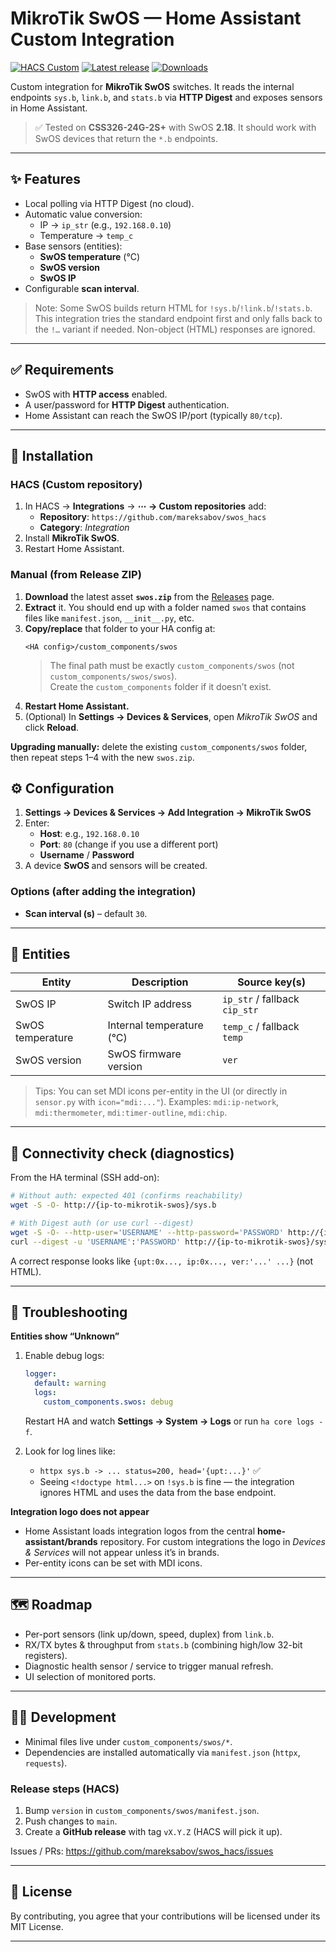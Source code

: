 # MikroTik SwOS — Home Assistant Custom Integration

[![HACS Custom](https://img.shields.io/badge/HACS-Custom-blue.svg?style=for-the-badge)](https://hacs.xyz/)
[![Latest release](https://img.shields.io/github/v/release/mareksabov/swos_hacs?style=for-the-badge&cacheSeconds=300)](https://github.com/mareksabov/swos_hacs/releases)
[![Downloads](https://img.shields.io/github/downloads/mareksabov/swos_hacs/total?style=for-the-badge&cacheSeconds=300)](https://github.com/mareksabov/swos_hacs/releases)
<!-- [![License](https://img.shields.io/github/license/mareksabov/swos_hacs?style=for-the-badge)](LICENSE) -->

Custom integration for **MikroTik SwOS** switches. It reads the internal endpoints `sys.b`, `link.b`, and `stats.b` via **HTTP Digest** and exposes sensors in Home Assistant.

> ✅ Tested on **CSS326-24G-2S+** with SwOS **2.18**. It should work with SwOS devices that return the `*.b` endpoints.

---

## ✨ Features

- Local polling via HTTP Digest (no cloud).
- Automatic value conversion:
  - IP → `ip_str` (e.g., `192.168.0.10`)
  <!-- - Uptime → `uptime_seconds` -->
  - Temperature → `temp_c`
- Base sensors (entities):
  - **SwOS temperature** (°C)
  <!-- - **SwOS uptime (s)** -->
  - **SwOS version**
  - **SwOS IP**
- Configurable **scan interval**.

> Note: Some SwOS builds return HTML for `!sys.b`/`!link.b`/`!stats.b`. This integration tries the standard endpoint first and only falls back to the `!…` variant if needed. Non-object (HTML) responses are ignored.

---

## ✅ Requirements

- SwOS with **HTTP access** enabled.
- A user/password for **HTTP Digest** authentication.
- Home Assistant can reach the SwOS IP/port (typically `80/tcp`).

---

## 🔧 Installation

### HACS (Custom repository)

1. In HACS → **Integrations** → **⋯ → Custom repositories** add:
   - **Repository**: `https://github.com/mareksabov/swos_hacs`
   - **Category**: *Integration*
2. Install **MikroTik SwOS**.
3. Restart Home Assistant.

### Manual (from Release ZIP)

1. **Download** the latest asset **`swos.zip`** from the [Releases](https://github.com/mareksabov/swos_hacs/releases) page.  
2. **Extract** it. You should end up with a folder named `swos` that contains files like `manifest.json`, `__init__.py`, etc.  
3. **Copy/replace** that folder to your HA config at:  
   ```
   <HA config>/custom_components/swos
   ```
   > The final path must be exactly `custom_components/swos` (not `custom_components/swos/swos`).  
   > Create the `custom_components` folder if it doesn’t exist.
4. **Restart Home Assistant.**  
5. (Optional) In **Settings → Devices & Services**, open *MikroTik SwOS* and click **Reload**.

**Upgrading manually:** delete the existing `custom_components/swos` folder, then repeat steps 1–4 with the new `swos.zip`.

## ⚙️ Configuration

1. **Settings → Devices & Services → Add Integration → MikroTik SwOS**
2. Enter:
   - **Host**: e.g., `192.168.0.10`
   - **Port**: `80` (change if you use a different port)
   - **Username** / **Password**
3. A device **SwOS <IP>** and sensors will be created.

### Options (after adding the integration)

- **Scan interval (s)** – default `30`.

---

## 🧩 Entities

<!--  
           | Entity           | Description               | Source key(s)                 |
           | ---------------- | ------------------------- | ----------------------------- |
           | SwOS IP          | Switch IP address         | `ip_str` / fallback `cip_str` |
           | SwOS temperature | Internal temperature (°C) | `temp_c` / fallback `temp`    |
           | SwOS uptime (s)  | Uptime in seconds         | `uptime_seconds` / `upt`      |
           | SwOS version     | SwOS firmware version     | `ver`                         |
           --> 

| Entity           | Description               | Source key(s)                 |
| ---------------- | ------------------------- | ----------------------------- |
| SwOS IP          | Switch IP address         | `ip_str` / fallback `cip_str` |
| SwOS temperature | Internal temperature (°C) | `temp_c` / fallback `temp`    |
| SwOS version     | SwOS firmware version     | `ver`                         |

> Tips: You can set MDI icons per-entity in the UI (or directly in `sensor.py` with `icon="mdi:..."`). Examples: `mdi:ip-network`, `mdi:thermometer`, `mdi:timer-outline`, `mdi:chip`.

---

## 🧪 Connectivity check (diagnostics)

From the HA terminal (SSH add-on):

```bash
# Without auth: expected 401 (confirms reachability)
wget -S -O- http://{ip-to-mikrotik-swos}/sys.b

# With Digest auth (or use curl --digest)
wget -S -O- --http-user='USERNAME' --http-password='PASSWORD' http://{ip-to-mikrotik-swos}/sys.b
curl --digest -u 'USERNAME':'PASSWORD' http://{ip-to-mikrotik-swos}/sys.b
```

A correct response looks like `{upt:0x..., ip:0x..., ver:'...' ...}` (not HTML).

---

## 🐞 Troubleshooting

**Entities show “Unknown”**
1. Enable debug logs:
   ```yaml
   logger:
     default: warning
     logs:
       custom_components.swos: debug
   ```
   Restart HA and watch **Settings → System → Logs** or run `ha core logs -f`.

2. Look for log lines like:
   - `httpx sys.b -> ... status=200, head='{upt:...}'` ✅
   - Seeing `<!doctype html...>` on `!sys.b` is fine — the integration ignores HTML and uses the data from the base endpoint.

**Integration logo does not appear**
- Home Assistant loads integration logos from the central **home-assistant/brands** repository. For custom integrations the logo in *Devices & Services* will not appear unless it’s in brands.  
- Per-entity icons can be set with MDI icons.

---

## 🗺️ Roadmap

- Per-port sensors (link up/down, speed, duplex) from `link.b`.
- RX/TX bytes & throughput from `stats.b` (combining high/low 32-bit registers).
- Diagnostic health sensor / service to trigger manual refresh.
- UI selection of monitored ports.

---

## 👨‍💻 Development

- Minimal files live under `custom_components/swos/*`.
- Dependencies are installed automatically via `manifest.json` (`httpx`, `requests`).

### Release steps (HACS)

1. Bump `version` in `custom_components/swos/manifest.json`.
2. Push changes to `main`.
3. Create a **GitHub release** with tag `vX.Y.Z` (HACS will pick it up).

Issues / PRs: https://github.com/mareksabov/swos_hacs/issues

---

## 📄 License

By contributing, you agree that your contributions will be licensed under its MIT License.

---
